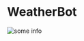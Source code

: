 # WeatherBot
![some info](https://sun9-15.userapi.com/impg/dvmjLL_fWWgSsunzuP7iyEyRRYEmN1YlZRTDUQ/B6D4iTU9sFk.jpg?size=900x900&quality=95&sign=f02fd61bc1ae79059f6c23ac896f8421&type=album)
